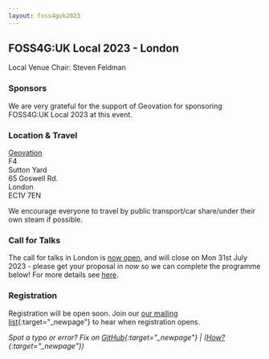```yaml
---
layout: foss4guk2023
---
```


## FOSS4G:UK Local 2023 - London

Local Venue Chair: Steven Feldman

### Sponsors

We are very grateful for the support of Geovation for sponsoring FOSS4G:UK Local 2023 at this event. 


### Location & Travel

[Geovation](https://www.openstreetmap.org/node/3527722639#map=16/51.5250/-0.0971)<br>
F4<br>
Sutton Yard<br>
65 Goswell Rd.<br>
London<br>
EC1V 7EN<br>

We encourage everyone to travel by public transport/car share/under their own steam if possible.


### Call for Talks

The call for talks in London is [now open](https://forms.gle/hvfkQvwxWjxwMXMN6), and will close on Mon 31st July 2023 - please get your proposal in *now* so we can complete the programme below! For more details see [here](https://uk.osgeo.org/foss4guklocal2023/index.html#call-for-talks).


### Registration

Registration will be open soon. Join our [our mailing list](https://lists.osgeo.org/mailman/listinfo/uk){:target="_newpage"} to hear when registration opens. 

*Spot a typo or error? Fix on [GitHub](https://github.com/osgeouk/website/blob/gh-pages/foss4guklocal2023/london.md){:target="_newpage"} | ([How?](https://uk.osgeo.org/editing-on-github){:target="_newpage"})*